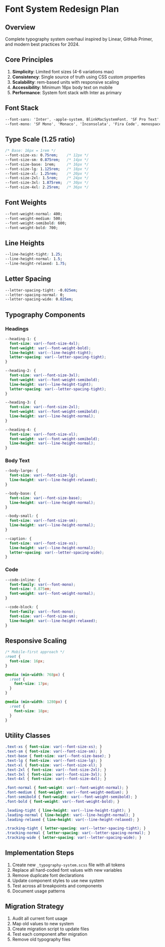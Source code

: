# Font System Redesign Plan

## Overview
Complete typography system overhaul inspired by Linear, GitHub Primer, and modern best practices for 2024.

## Core Principles
1. **Simplicity**: Limited font sizes (4-6 variations max)
2. **Consistency**: Single source of truth using CSS custom properties
3. **Scalability**: rem-based units with responsive scaling
4. **Accessibility**: Minimum 16px body text on mobile
5. **Performance**: System font stack with Inter as primary

## Font Stack
```css
--font-sans: 'Inter', -apple-system, BlinkMacSystemFont, 'SF Pro Text', 'Segoe UI', system-ui, sans-serif;
--font-mono: 'SF Mono', 'Monaco', 'Inconsolata', 'Fira Code', monospace;
```

## Type Scale (1.25 ratio)
```css
/* Base: 16px = 1rem */
--font-size-xs: 0.75rem;    /* 12px */
--font-size-sm: 0.875rem;   /* 14px */
--font-size-base: 1rem;     /* 16px */
--font-size-lg: 1.125rem;   /* 18px */
--font-size-xl: 1.25rem;    /* 20px */
--font-size-2xl: 1.5rem;    /* 24px */
--font-size-3xl: 1.875rem;  /* 30px */
--font-size-4xl: 2.25rem;   /* 36px */
```

## Font Weights
```css
--font-weight-normal: 400;
--font-weight-medium: 500;
--font-weight-semibold: 600;
--font-weight-bold: 700;
```

## Line Heights
```css
--line-height-tight: 1.25;
--line-height-normal: 1.5;
--line-height-relaxed: 1.75;
```

## Letter Spacing
```css
--letter-spacing-tight: -0.025em;
--letter-spacing-normal: 0;
--letter-spacing-wide: 0.025em;
```

## Typography Components

### Headings
```css
--heading-1: {
  font-size: var(--font-size-4xl);
  font-weight: var(--font-weight-bold);
  line-height: var(--line-height-tight);
  letter-spacing: var(--letter-spacing-tight);
}

--heading-2: {
  font-size: var(--font-size-3xl);
  font-weight: var(--font-weight-semibold);
  line-height: var(--line-height-tight);
  letter-spacing: var(--letter-spacing-tight);
}

--heading-3: {
  font-size: var(--font-size-2xl);
  font-weight: var(--font-weight-semibold);
  line-height: var(--line-height-normal);
}

--heading-4: {
  font-size: var(--font-size-xl);
  font-weight: var(--font-weight-semibold);
  line-height: var(--line-height-normal);
}
```

### Body Text
```css
--body-large: {
  font-size: var(--font-size-lg);
  line-height: var(--line-height-relaxed);
}

--body-base: {
  font-size: var(--font-size-base);
  line-height: var(--line-height-normal);
}

--body-small: {
  font-size: var(--font-size-sm);
  line-height: var(--line-height-normal);
}

--caption: {
  font-size: var(--font-size-xs);
  line-height: var(--line-height-normal);
  letter-spacing: var(--letter-spacing-wide);
}
```

### Code
```css
--code-inline: {
  font-family: var(--font-mono);
  font-size: 0.875em;
  font-weight: var(--font-weight-normal);
}

--code-block: {
  font-family: var(--font-mono);
  font-size: var(--font-size-sm);
  line-height: var(--line-height-relaxed);
}
```

## Responsive Scaling
```css
/* Mobile-first approach */
:root {
  font-size: 16px;
}

@media (min-width: 768px) {
  :root {
    font-size: 17px;
  }
}

@media (min-width: 1280px) {
  :root {
    font-size: 18px;
  }
}
```

## Utility Classes
```css
.text-xs { font-size: var(--font-size-xs); }
.text-sm { font-size: var(--font-size-sm); }
.text-base { font-size: var(--font-size-base); }
.text-lg { font-size: var(--font-size-lg); }
.text-xl { font-size: var(--font-size-xl); }
.text-2xl { font-size: var(--font-size-2xl); }
.text-3xl { font-size: var(--font-size-3xl); }
.text-4xl { font-size: var(--font-size-4xl); }

.font-normal { font-weight: var(--font-weight-normal); }
.font-medium { font-weight: var(--font-weight-medium); }
.font-semibold { font-weight: var(--font-weight-semibold); }
.font-bold { font-weight: var(--font-weight-bold); }

.leading-tight { line-height: var(--line-height-tight); }
.leading-normal { line-height: var(--line-height-normal); }
.leading-relaxed { line-height: var(--line-height-relaxed); }

.tracking-tight { letter-spacing: var(--letter-spacing-tight); }
.tracking-normal { letter-spacing: var(--letter-spacing-normal); }
.tracking-wide { letter-spacing: var(--letter-spacing-wide); }
```

## Implementation Steps
1. Create new `_typography-system.scss` file with all tokens
2. Replace all hard-coded font values with new variables
3. Remove duplicate font declarations
4. Update component styles to use new system
5. Test across all breakpoints and components
6. Document usage patterns

## Migration Strategy
1. Audit all current font usage
2. Map old values to new system
3. Create migration script to update files
4. Test each component after migration
5. Remove old typography files